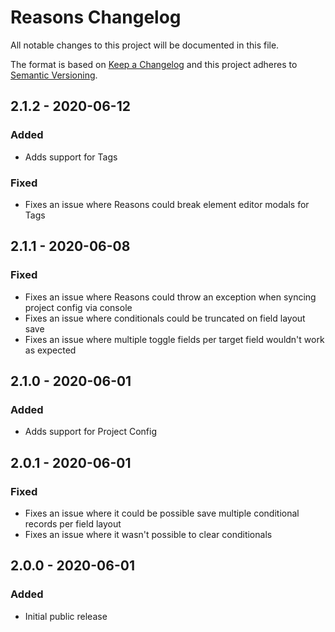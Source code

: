 # Reasons Changelog

All notable changes to this project will be documented in this file.

The format is based on [Keep a Changelog](http://keepachangelog.com/) and this project adheres to [Semantic Versioning](http://semver.org/).

## 2.1.2 - 2020-06-12
### Added
- Adds support for Tags
### Fixed
- Fixes an issue where Reasons could break element editor modals for Tags

## 2.1.1 - 2020-06-08
### Fixed
- Fixes an issue where Reasons could throw an exception when syncing project config via console
- Fixes an issue where conditionals could be truncated on field layout save
- Fixes an issue where multiple toggle fields per target field wouldn't work as expected

## 2.1.0 - 2020-06-01
### Added
- Adds support for Project Config

## 2.0.1 - 2020-06-01
### Fixed
- Fixes an issue where it could be possible save multiple conditional records per field layout
- Fixes an issue where it wasn't possible to clear conditionals

## 2.0.0 - 2020-06-01
### Added
- Initial public release
